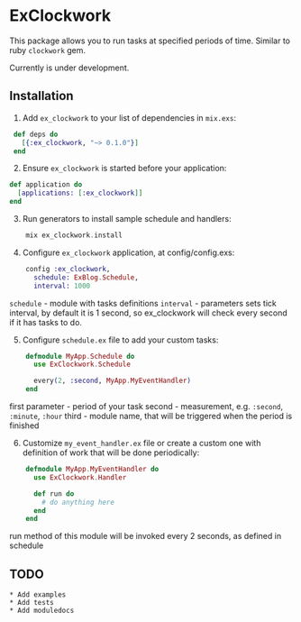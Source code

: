 # ExClockwork

This package allows you to run tasks at specified periods of time. Similar to ruby `clockwork` gem.

Currently is under development.

## Installation

  1. Add `ex_clockwork` to your list of dependencies in `mix.exs`:
```elixir
 def deps do
   [{:ex_clockwork, "~> 0.1.0"}]
 end
```

  2. Ensure `ex_clockwork` is started before your application:

```elixir
def application do
  [applications: [:ex_clockwork]]
end
```

  3. Run generators to install sample schedule and handlers:

```elixir
    mix ex_clockwork.install
```

  4. Configure `ex_clockwork` application, at config/config.exs:
  
```elixir
    config :ex_clockwork,
      schedule: ExBlog.Schedule,
      interval: 1000
```

  `schedule` - module with tasks definitions
  `interval` - parameters sets tick interval, by default it is 1 second, so ex_clockwork will check every second if it has tasks to do.

  5. Configure `schedule.ex` file to add your custom tasks:
  
```elixir
    defmodule MyApp.Schedule do
      use ExClockwork.Schedule

      every(2, :second, MyApp.MyEventHandler)
    end
```

  first parameter - period of your task
  second - measurement, e.g. `:second`, `:minute`, `:hour`
  third - module name, that will be triggered when the period is finished

  6. Customize `my_event_handler.ex` file or create a custom one with definition of work that will be done periodically:
  
```elixir
    defmodule MyApp.MyEventHandler do
      use ExClockwork.Handler

      def run do
        # do anything here
      end
    end
```

  run method of this module will be invoked every 2 seconds, as defined in schedule


## TODO
    * Add examples
    * Add tests
    * Add moduledocs
